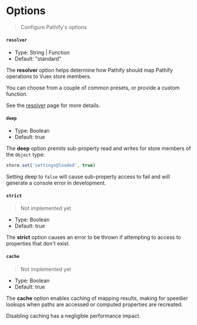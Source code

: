 # Options

> Configure Pathify's options

#### `resolver`

- Type: String | Function
- Default: "standard"

The **resolver** option helps determine how Pathify should map Pathify operations to Vuex store members.

You can choose from a couple of common presets, or provide a custom function.

See the [resolver](/guide/resolvers.md) page for more details.

#### `deep`

- Type: Boolean
- Default: true

The **deep** option premits sub-property read and writes for store members of the `Object` type:

```js
store.set('settings@loaded', true)
```

Setting deep to `false` will cause sub-property access to fail and will generate a console error in development.


#### `strict`

> Not implemented yet

- Type: Boolean
- Default: true

The **strict** option causes an error to be thrown if attempting to access to properties that don't exist.



#### `cache`

> Not implemented yet

- Type: Boolean
- Default: true

The **cache** option enables caching of mapping results, making for speedier lookups when paths are accessed or computed properties are recreated.

Disabling caching has a negligible performance impact.
